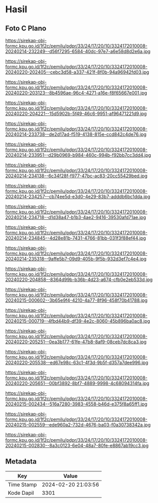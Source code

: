# Hasil

## Foto C Plano

https://sirekap-obj-formc.kpu.go.id/1f2c/pemilu/pdpr/33/24/17/20/10/3324172010008-20240214-232249--d56f7295-6584-40dc-97e7-a6e58d8d2e6a.jpg

https://sirekap-obj-formc.kpu.go.id/1f2c/pemilu/pdpr/33/24/17/20/10/3324172010008-20240220-202405--cebc3d58-a337-421f-8f0b-94a96942fd03.jpg

https://sirekap-obj-formc.kpu.go.id/1f2c/pemilu/pdpr/33/24/17/20/10/3324172010008-20240220-203123--8b4596ae-96c4-4271-a16e-f8f65667e001.jpg

https://sirekap-obj-formc.kpu.go.id/1f2c/pemilu/pdpr/33/24/17/20/10/3324172010008-20240220-204221--15d5902b-5f49-46c6-9951-af96471221d9.jpg

https://sirekap-obj-formc.kpu.go.id/1f2c/pemilu/pdpr/33/24/17/20/10/3324172010008-20240214-233738--de2d17ad-f519-4138-815e-ccd842c4de76.jpg

https://sirekap-obj-formc.kpu.go.id/1f2c/pemilu/pdpr/33/24/17/20/10/3324172010008-20240214-233951--d29b0969-b984-460c-994b-f92bb7cc3dd4.jpg

https://sirekap-obj-formc.kpu.go.id/1f2c/pemilu/pdpr/33/24/17/20/10/3324172010008-20240214-234138--6c34f28f-f977-47bc-ac83-20cc55429bed.jpg

https://sirekap-obj-formc.kpu.go.id/1f2c/pemilu/pdpr/33/24/17/20/10/3324172010008-20240214-234257--cb74ee5d-e3d0-4e29-83b7-adddb6bc1dda.jpg

https://sirekap-obj-formc.kpu.go.id/1f2c/pemilu/pdpr/33/24/17/20/10/3324172010008-20240214-234718--d1d38a47-b1b3-4ae2-9416-39530afd71ae.jpg

https://sirekap-obj-formc.kpu.go.id/1f2c/pemilu/pdpr/33/24/17/20/10/3324172010008-20240214-234845--4d28e81b-7431-4766-81bb-031f3f88ef44.jpg

https://sirekap-obj-formc.kpu.go.id/1f2c/pemilu/pdpr/33/24/17/20/10/3324172010008-20240214-235318--9affe5b7-09d9-405b-9f5b-932d3ef7c4e4.jpg

https://sirekap-obj-formc.kpu.go.id/1f2c/pemilu/pdpr/33/24/17/20/10/3324172010008-20240220-204858--8364d99b-b36b-4d23-a674-cfb0e2eb533d.jpg

https://sirekap-obj-formc.kpu.go.id/1f2c/pemilu/pdpr/33/24/17/20/10/3324172010008-20240215-000602--3b65e9f4-4210-4a77-8f96-458f70b41788.jpg

https://sirekap-obj-formc.kpu.go.id/1f2c/pemilu/pdpr/33/24/17/20/10/3324172010008-20240215-000719--4fbd44b9-df39-4e2c-8060-45b896ba0ac8.jpg

https://sirekap-obj-formc.kpu.go.id/1f2c/pemilu/pdpr/33/24/17/20/10/3324172010008-20240220-205251--0ea3b177-61fe-47b8-8af9-08ceb7dc8ca3.jpg

https://sirekap-obj-formc.kpu.go.id/1f2c/pemilu/pdpr/33/24/17/20/10/3324172010008-20240220-205538--ed67e98c-63c1-4f3d-9b5f-d357a7dee996.jpg

https://sirekap-obj-formc.kpu.go.id/1f2c/pemilu/pdpr/33/24/17/20/10/3324172010008-20240220-205651--00bf3892-8bf7-4889-9998-4c68094314fa.jpg

https://sirekap-obj-formc.kpu.go.id/1f2c/pemilu/pdpr/33/24/17/20/10/3324172010008-20240215-002434--516a7280-3983-4558-b46d-e375f8a65ff1.jpg

https://sirekap-obj-formc.kpu.go.id/1f2c/pemilu/pdpr/33/24/17/20/10/3324172010008-20240215-002559--ede960a2-732d-4676-ba03-f0a30738342a.jpg

https://sirekap-obj-formc.kpu.go.id/1f2c/pemilu/pdpr/33/24/17/20/10/3324172010008-20240215-002830--8a3c0123-6e04-48a7-80fe-e8867ab19cc3.jpg


## Metadata

| Key        | Value               |
| ---------- | ------------------- |
| Time Stamp | 2024-02-20 21:03:56 |
| Kode Dapil | 3301                |



